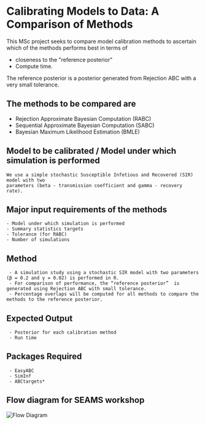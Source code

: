# Calibrating Models to Data: A Comparison of Methods
This MSc project seeks to compare model calibration methods to ascertain which of the methods performs best in terms of 
  - closeness to the "reference posterior"
  - Compute time.

The reference posterior is a posterior generated from Rejection ABC with a very small tolerance.

## The methods to be compared are 
  * Rejection Approximate Bayesian Computation (RABC)
  * Sequential Approximate Bayesian Computation (SABC)
  * Bayesian Maximum Likelihood Estimation (BMLE)

## Model to be calibrated / Model under which simulation is performed
    We use a simple stochastic Susceptible Infetious and Recovered (SIR) model with two 
    parameters (beta - transmission coefficient and gamma - recovery rate).

## Major input requirements of the methods
    - Model under which simulation is performed
    - Summary statistics targets
    - Tolerance (for RABC)
    - Number of simulations

## Method
     - A simulation study using a stochastic SIR model with two parameters (β = 0.2 and γ = 0.02) is performed in R. 
     - For comparison of performance, the “reference posterior”  is generated using Rejection ABC with small tolerance.
     - Percentage overlaps will be computed for all methods to compare the methods to the reference posterior.

## Expected Output
     - Posterior for each calibration method
     - Run time
     
## Packages Required
     - EasyABC
     - SimInf
     - ABCtargets*
   
 
 ## Flow diagram for SEAMS workshop
 
 ![Flow Diagram](C:\Users\ZENABU\Pictures/seams_flowchat.jpg)
 
 
 
 
 
 
 
 
 
 
 
 
 
 
 
